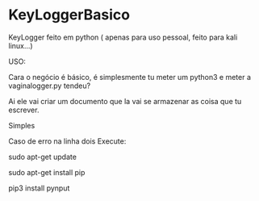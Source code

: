 # KeyLoggerBasico
KeyLogger feito em python ( apenas para uso pessoal, feito para kali linux...)




USO:


Cara o negócio é básico, é simplesmente tu meter um python3 e meter a vaginalogger.py tendeu?


Ai ele vai criar um documento que la vai se armazenar as coisa que tu escrever. 


Simples




Caso de erro na linha dois 
Execute:

sudo apt-get update

sudo apt-get install pip

pip3 install pynput
